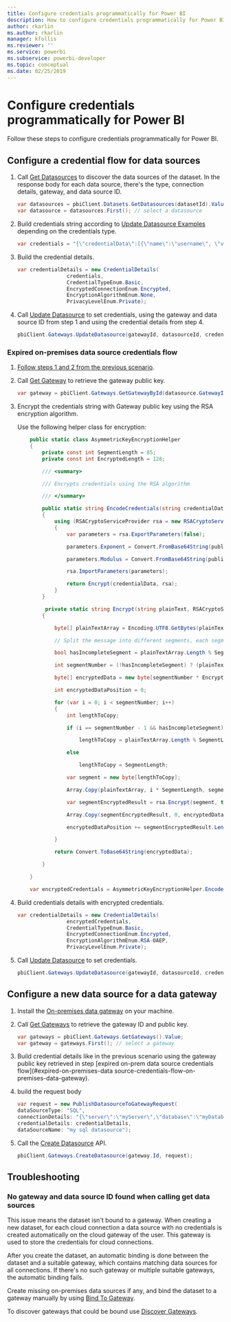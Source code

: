 ```yaml
---
title: Configure credentials programmatically for Power BI
description: How to configure credentials programmatically for Power BI for automation
author: rkarlin
ms.author: rkarlin
manager: kfollis
ms.reviewer: ''
ms.service: powerbi
ms.subservice: powerbi-developer
ms.topic: conceptual
ms.date: 02/25/2019
---
```


# Configure credentials programmatically for Power BI

Follow these steps to configure credentials programmatically for Power BI.

## Configure a credential flow for data sources

1. Call [Get Datasources](https://docs.microsoft.com/rest/api/power-bi/datasets/getdatasourcesingroup) to discover the data sources of the dataset. In the response body for each data source, there's the type, connection details, gateway, and data source ID.

    ```csharp
    var datasources = pbiClient.Datasets.GetDatasources(datasetId).Value;
    var datasource = datasources.First(); // select a datasource
    ```

2. Build credentials string according to [Update Datasource Examples](https://docs.microsoft.com/rest/api/power-bi/gateways/updatedatasource) depending on the credentials type.

    ```csharp
    var credentials = "{\"credentialData\":[{\"name\":\"username\", \"value\":\"john\"},{\"name\":\"password\", \"value\":\"*****\"}]}";
    ```

3. Build the credential details.

    ```csharp
    var credentialDetails = new CredentialDetails(
                    credentials,
                    CredentialTypeEnum.Basic,
                    EncryptedConnectionEnum.Encrypted,
                    EncryptionAlgorithmEnum.None,
                    PrivacyLevelEnum.Private);
    ```

4. Call [Update Datasource](https://docs.microsoft.com/rest/api/power-bi/gateways/updatedatasource) to set credentials, using the gateway and data source ID from step 1 and using the credential details from step 4.

    ```csharp
    pbiClient.Gateways.UpdateDatasource(gatewayId, datasourceId, credentialDetails);
    ```

### Expired on-premises data source credentials flow

1. [Follow steps 1 and 2 from the previous scenario](#configure-a-credential-flow-for-data-sources).

2. Call [Get Gateway](https://docs.microsoft.com/rest/api/power-bi/gateways/getgateways) to retrieve the gateway public key.

    ```csharp
    var gateway = pbiClient.Gateways.GetGatewayById(datasource.GatewayId);
    ```

3. Encrypt the credentials string with Gateway public key using the RSA encryption algorithm.

    Use the following helper class for encryption:

    ```csharp
        public static class AsymmetricKeyEncryptionHelper
        {
            private const int SegmentLength = 85;
            private const int EncryptedLength = 128;

            /// <summary>

            /// Encrypts credentials using the RSA algorithm

            /// </summary>

            public static string EncodeCredentials(string credentialData, string publicKeyExponent, string publicKeyModulus)
            {
                using (RSACryptoServiceProvider rsa = new RSACryptoServiceProvider(EncryptedLength * 8))
                {
                    var parameters = rsa.ExportParameters(false);

                    parameters.Exponent = Convert.FromBase64String(publicKeyExponent);

                    parameters.Modulus = Convert.FromBase64String(publicKeyModulus);

                    rsa.ImportParameters(parameters);

                    return Encrypt(credentialData, rsa);
                }
            }

             private static string Encrypt(string plainText, RSACryptoServiceProvider rsa)
            {

                byte[] plainTextArray = Encoding.UTF8.GetBytes(plainText);

                // Split the message into different segments, each segment's length is 85. So, the result may be 85,85,85,20. 

                bool hasIncompleteSegment = plainTextArray.Length % SegmentLength != 0; 

                int segmentNumber = (!hasIncompleteSegment) ? (plainTextArray.Length / SegmentLength) : ((plainTextArray.Length SegmentLength) + 1);

                byte[] encryptedData = new byte[segmentNumber * EncryptedLength];

                int encryptedDataPosition = 0;

                for (var i = 0; i < segmentNumber; i++)
                {
                    int lengthToCopy;

                    if (i == segmentNumber - 1 && hasIncompleteSegment)

                        lengthToCopy = plainTextArray.Length % SegmentLength;

                    else

                        lengthToCopy = SegmentLength;

                    var segment = new byte[lengthToCopy];

                    Array.Copy(plainTextArray, i * SegmentLength, segment, 0, lengthToCopy);

                    var segmentEncryptedResult = rsa.Encrypt(segment, true);

                    Array.Copy(segmentEncryptedResult, 0, encryptedData, encryptedDataPosition, segmentEncryptedResult.Length);

                    encryptedDataPosition += segmentEncryptedResult.Length;

                }

                return Convert.ToBase64String(encryptedData);

            }

        }

        var encryptedCredentials = AsymmetricKeyEncryptionHelper.EncodeCredentials(credentials);
    ```

4. Build credentials details with encrypted credentials.

    ```csharp
    var credentialDetails = new CredentialDetails(
                    encryptedCredentials,
                    CredentialTypeEnum.Basic,
                    EncryptedConnectionEnum.Encrypted,
                    EncryptionAlgorithmEnum.RSA-OAEP,
                    PrivacyLevelEnum.Private);
    ```

5. Call [Update Datasource](https://docs.microsoft.com/rest/api/power-bi/gateways/updatedatasource) to set credentials.

    ```csharp
    pbiClient.Gateways.UpdateDatasource(gatewayId, datasourceId, credentialDetails);
    ```

## Configure a new data source for a data gateway

1. Install the [On-premises data gateway](https://powerbi.microsoft.com/gateway/) on your machine.

2. Call [Get Gateways](https://docs.microsoft.com/rest/api/power-bi/gateways/getgateways) to retrieve the gateway ID and public key.

    ```csharp
    var gateways = pbiClient.Gateways.GetGateways().Value;
    var gateway = gateways.First(); // select a gateway
    ```

3. Build credential details like in the previous scenario using the gateway public key retrieved in step [expired on-prem data source credentials flow](#expired-on-premises-data source-credentials-flow-on-premises-data-gateway).

4. build the request body

    ```csharp
    var request = new PublishDatasourceToGatewayRequest(
    dataSourceType: "SQL",
    connectionDetails: "{\"server\":\"myServer\",\"database\":\"myDatabase\"}",
    credentialDetails: credentialDetails,
    dataSourceName: "my sql datasource");
    ```

5. Call the [Create Datasource](https://docs.microsoft.com/rest/api/power-bi/gateways/createdatasource) API.

    ```csharp
    pbiClient.Gateways.CreateDatasource(gateway.Id, request);
    ```

## Troubleshooting

### No gateway and data source ID found when calling get data sources

This issue means the dataset isn't bound to a gateway. When creating a new dataset, for each cloud connection a data source with no credentials is created automatically on the cloud gateway of the user. This gateway is used to store the credentials for cloud connections.

After you create the dataset, an automatic binding is done between the dataset and a suitable gateway, which contains matching data sources for all connections. If there's no such gateway or multiple suitable gateways, the automatic binding fails.

Create missing on-premises data sources if any, and bind the dataset to a gateway manually by using [Bind To Gateway](https://docs.microsoft.com/rest/api/power-bi/datasets/bindtogateway).

To discover gateways that could be bound use [Discover Gateways](https://docs.microsoft.com/rest/api/power-bi/datasets/discovergateways).
